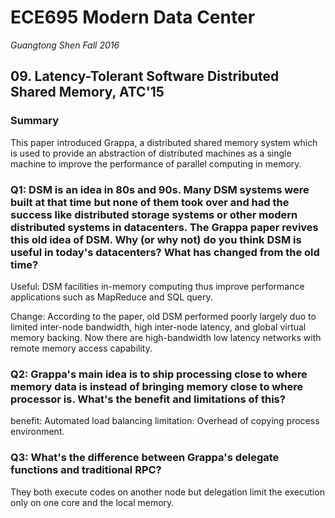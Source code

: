 
# ECE695 Modern Data Center

*Guangtong Shen*
*Fall 2016*

##  09. Latency-Tolerant Software Distributed Shared Memory, ATC'15

### Summary
This paper introduced Grappa, a distributed shared memory system which is used to provide an abstraction of distributed machines as a single machine to improve the performance of parallel computing in memory.


### Q1: DSM is an idea in 80s and 90s. Many DSM systems were built at that time but none of them took over and had the success like distributed storage systems or other modern distributed systems in datacenters. The Grappa paper revives this old idea of DSM. Why (or why not) do you think DSM is useful in today's datacenters? What has changed from the old time?
Useful:
DSM facilities in-memory computing thus improve performance applications such as MapReduce and SQL query.

Change:
According to the paper, old DSM performed poorly largely duo to limited inter-node bandwidth, high inter-node latency, and global virtual memory backing. Now there are high-bandwidth low latency networks with remote memory access capability.

### Q2: Grappa's main idea is to ship processing close to where memory data is instead of bringing memory close to where processor is. What's the benefit and limitations of this?
benefit:
Automated load balancing
limitation:
Overhead of copying process environment.


### Q3: What's the difference between Grappa's delegate functions and traditional RPC?
They both execute codes on another node but delegation limit the execution only on one core and the local memory.